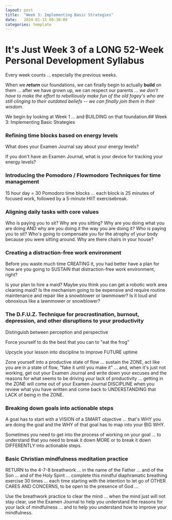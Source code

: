 ```yaml
---
layout: post
title:  "Week 3: Implementing Basic Strategies"
date:   2024-01-15 00:30:00
categories: template
---
```



# It's Just Week 3 of a LONG 52-Week Personal Development Syllabus

Every week counts ... especially the previous weeks.

When we ***return*** our foundations, we can finally begin to actually **build** on them ... after we have grown up, we can respect our parents ... *we don't have to make the effort to rebelliously make fun of the old fogey's who are still clinging to their outdated beliefs -- we can finally join them in their wisdom.*

We begin by looking at Week 1 ... and BUILDING on that foundation.## Week 3: Implementing Basic Strategies

### Refining time blocks based on energy levels

What does your Examen Journal say about your energy levels?

If you don't have an Examen Journal, what is your device for tracking your energy levels?

### Introducing the Pomodoro / Flowmodoro Techniques for time management

15 hour day = 30 Pomodoro time blocks ... each block is 25 minutes of focused work, followed by a 5-minute HIIT exercisebreak.

### Aligning daily tasks with core values

Who is paying you to sit? Why are you sitting? Why are you doing what you are doing AND why are you doing it the way you are doing it? Who is paying you to sit? Who's going to compensate you for the atrophy of your body because you were sitting around. Why are there chairs in your house?

### Creating a distraction-free work environment

Before you waste much time CREATING it, you had better have a plan for how are you going to SUSTAIN that distraction-free work environment, right? 

Is your plan to hire a maid? Maybe you think you can get a robotic work area cleaning maid? Is the mechanism going to be expensive and require routine maintenance and repair like a snowblower or lawnmower? Is it loud and obnoxious like a lawnmower or snowblower?

### The D.F.U.Z. Technique for procrastination, burnout, depression, and other disruptions to your productivity

Distinguish between perception and perspective

Force yourself to do the best that you can to "eat the frog" 

Upcycle your lesson into discipline to improve FUTURE uptime

Zone yourself into a productive state of flow ... sustain the ZONE, act like you are in a state of flow, "fake it until you make it" ... and, when it's just not working, get out your Examen Journal and write down your excuses and the reasons for what seems to be driving your lack of productivity ... getting in the ZONE will come out of your Examen Journal DISCIPLINE when you review what you have written and come back to UNDERSTANDING that LACK of being in the ZONE.

### Breaking down goals into actionable steps

A goal has to start with a VISION of a SMART objective ... that's WHY you are doing the goal and the WHY of that goal has to map into your BIG WHY. 

Sometimes you need to get into the process of working on your goal ... to understand that you need to break it down MORE or to break it down DIFFERENTLY into actionable steps.

### Basic Christian mindfulness meditation practice

RETURN to the 4-7-8 breathwork ... in the name of the Father ... and of the Son ... and of the Holy Spirit ... complete this mindful diaphramatic breathing exercise 30 times ... each time starting with the intention to let go of OTHER CARES AND CONCERNS, to be open to the presence of God ... 

Use the breathwork practice to clear the mind ... when the mind just will not stay clear, use the Examen Journal to help you understand the reasons for your lack of mindfulness ... and to help you understand how to improve your mindfulness.

